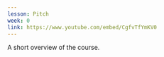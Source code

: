 ```yaml
---
lesson: Pitch
week: 0
link: https://www.youtube.com/embed/CgfvTfYmKV0
---
```

A short overview of the course.